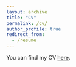 ```yaml
---
layout: archive
title: "CV"
permalink: /cv/
author_profile: true
redirect_from:
  - /resume
---
```


You can find my CV
[here](https://github.com/andrejmijakovic/andrejmijakovic.github.io/blob/master/CV_Mar2022_AndrejMijakovic.pdf).